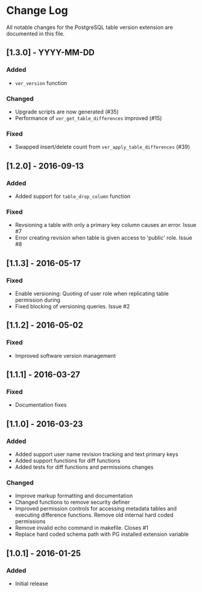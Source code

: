 # Change Log

All notable changes for the PostgreSQL table version extension are documented 
in this file.

## [1.3.0] - YYYY-MM-DD
### Added
- `ver_version` function
### Changed
- Upgrade scripts are now generated (#35)
- Performance of `ver_get_table_differences` improved (#15)
### Fixed
- Swapped insert/delete count from `ver_apply_table_differences` (#39)


## [1.2.0] - 2016-09-13
### Added
- Added support for `table_drop_column` function

### Fixed
- Revsioning a table with only a primary key column causes an error. Issue #7
- Error creating revision when table is given access to 'public' role. Issue #8

## [1.1.3] - 2016-05-17
### Fixed
- Enable versioning: Quoting of user role when replicating table permission during
- Fixed blocking of versioning queries. Issue #2

## [1.1.2] - 2016-05-02
### Fixed
- Improved software version management

## [1.1.1] - 2016-03-27
### Fixed
- Documentation fixes

## [1.1.0] - 2016-03-23
### Added
- Added support user name revision tracking and text primary keys
- Added support functions for diff functions
- Added tests for diff functions and permissions changes

### Changed
- Improve markup formatting and documentation
- Changed functions to remove security definer
- Improved permission controls for accessing metadata tables and executing difference functions. Remove old internal hard coded permissions
- Remove invalid echo command in makefile. Closes #1
- Replace hard coded schema path with PG installed extension variable

## [1.0.1] - 2016-01-25
### Added
- Initial release

